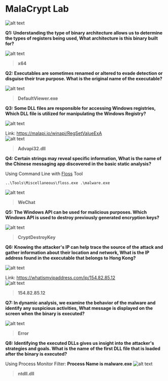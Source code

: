 # MalaCrypt Lab
![alt text](image.png)

**Q1: Understanding the type of binary architecture allows us to determine the types of registers being used, What architecture is this binary built for?**

![alt text](image-1.png)

> **x64**

**Q2: Executables are sometimes renamed or altered to evade detection or disguise their true purpose. What is the original name of the executable?**

![alt text](image-2.png)

> **DefaultViewer.exe**

**Q3: Some DLL files are responsible for accessing Windows registries, Which DLL file is utilized for manipulating the Windows Registry?**

![alt text](image-3.png)

Link: https://malapi.io/winapi/RegSetValueExA<br>
![alt text](image-4.png)

> **Advapi32.dll**

**Q4: Certain strings may reveal specific information, What is the name of the Chinese messaging app discovered in the basic static analysis?**

Using Command Line with [Floss](https://github.com/mandiant/flare-floss) Tool 

`..\Tools\Miscellaneous\floss.exe .\malware.exe`

![alt text](image-5.png)

> **WeChat**

**Q5: The Windows API can be used for malicious purposes. Which Windows API is used to destroy previously generated encryption keys?**

![alt text](image-6.png)

> **CryptDestroyKey**

**Q6: Knowing the attacker's IP can help trace the source of the attack and gather information about their location and network, What is the IP address found in the executable that belongs to Hong Kong?**

![alt text](image-7.png)

Link: https://whatismyipaddress.com/ip/154.82.85.12<br>
![alt text](image-8.png)

> **154.82.85.12**

**Q7: In dynamic analysis, we examine the behavior of the malware and identify any suspicious activities, What message is displayed on the screen when the binary is executed?**

![alt text](image-9.png)

> **Error**

**Q8: Identifying the executed DLLs gives us insight into the attacker's strategies and goals. What is the name of the first DLL file that is loaded after the binary is executed?**

Using Process Monitor Filter: **Process Name is malware.exe**
![alt text](image-10.png)

> **ntdll.dll**
